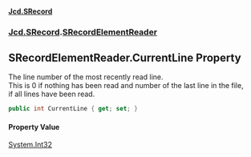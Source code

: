 #### [Jcd.SRecord](index.md 'index')
### [Jcd.SRecord](Jcd.SRecord.md 'Jcd.SRecord').[SRecordElementReader](Jcd.SRecord.SRecordElementReader.md 'Jcd.SRecord.SRecordElementReader')

## SRecordElementReader.CurrentLine Property

The line number of the most recently read line.  
This is 0 if nothing has been read and number of the last line in the file,  
if all lines have been read.

```csharp
public int CurrentLine { get; set; }
```

#### Property Value
[System.Int32](https://docs.microsoft.com/en-us/dotnet/api/System.Int32 'System.Int32')